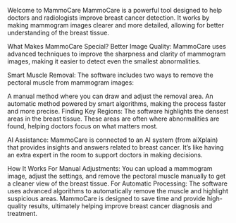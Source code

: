 Welcome to MammoCare
MammoCare is a powerful tool designed to help doctors and radiologists improve breast cancer detection. 
It works by making mammogram images clearer and more detailed, allowing for better understanding of the breast tissue.

What Makes MammoCare Special?
Better Image Quality:
MammoCare uses advanced techniques to improve the sharpness and clarity of mammogram images, making it easier 
to detect even the smallest abnormalities.

Smart Muscle Removal:
The software includes two ways to remove the pectoral muscle from mammogram images:

A manual method where you can draw and adjust the removal area.
An automatic method powered by smart algorithms, making the process faster and more precise.
Finding Key Regions:
The software highlights the densest areas in the breast tissue. 
These areas are often where abnormalities are found, helping doctors focus on what matters most.

AI Assistance:
MammoCare is connected to an AI system (from aiXplain) that provides insights and answers related to breast cancer. 
It’s like having an extra expert in the room to support doctors in making decisions.

How It Works
For Manual Adjustments: You can upload a mammogram image, adjust the settings, and remove the pectoral muscle manually to get a cleaner view of the breast tissue.
For Automatic Processing: The software uses advanced algorithms to automatically remove the muscle and highlight suspicious areas.
MammoCare is designed to save time and provide high-quality results, ultimately helping improve breast cancer diagnosis and treatment.
